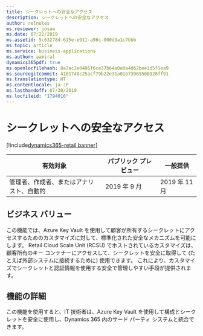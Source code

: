 ```yaml
---
title: シークレットへの安全なアクセス
description: シークレットへの安全なアクセス
author: relnotes
ms.reviewer: josaw
ms.date: 07/22/2019
ms.assetid: 5c63278d-615e-e911-a96c-000d3a1c7bbb
ms.topic: article
ms.service: business-applications
ms.author: aamiral
dynamics365pdf: true
ms.openlocfilehash: 8a7ac2e8486f6ce37b64a0e8a4d62bee1d5f1ea9
ms.sourcegitcommit: 4101748c25acf79b22e31a01b73969500926ff91
ms.translationtype: HT
ms.contentlocale: ja-JP
ms.lasthandoff: 07/30/2019
ms.locfileid: "1794016"
---
```

# <a name="secure-access-to-secrets"></a>シークレットへの安全なアクセス
[!include[dynamics365-retail banner](../includes/dynamics365-retail.md)]

| 有効対象    |  パブリック プレビュー | 一般提供 | 
| ---------- | ---------- |---------- |
|管理者、作成者、またはアナリスト、自動的|2019 年 9 月| 2019 年 11 月|


## <a name="business-value"></a>ビジネス バリュー
<!-- bv start -->
この機能では、Azure Key Vault を使用して顧客が所有するシークレットにアクセスするためのカスタマイズに対して、標準化された安全なメカニズムを可能にします。 Retail Cloud Scale Unit (RCSU) でホストされているカスタマイズは、顧客所有のキー コンテナーにアクセスして、シークレットを安全に取得して (たとえば外部システムに接続するために) 使用できます。 これにより、カスタマイズでシークレットと認証情報を使用する安全で管理しやすい手段が提供されます。
<!-- bv end -->



## <a name="feature-details"></a>機能の詳細
<!--feature detail start -->
この機能を使用すると、IT 技術者は、Azure Key Vault を使用して構成とシークレットを安全に使用し、Dynamics 365 内のサード パーティ システムと統合できます。
<!--feature detail end -->











